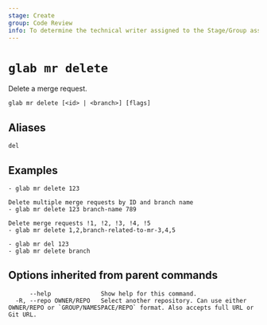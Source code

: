 ```yaml
---
stage: Create
group: Code Review
info: To determine the technical writer assigned to the Stage/Group associated with this page, see https://about.gitlab.com/handbook/product/ux/technical-writing/#assignments
---
```


<!--
This documentation is auto generated by a script.
Please do not edit this file directly. Run `make gen-docs` instead.
-->

# `glab mr delete`

Delete a merge request.

```plaintext
glab mr delete [<id> | <branch>] [flags]
```

## Aliases

```plaintext
del
```

## Examples

```plaintext
- glab mr delete 123

Delete multiple merge requests by ID and branch name
- glab mr delete 123 branch-name 789

Delete merge requests !1, !2, !3, !4, !5
- glab mr delete 1,2,branch-related-to-mr-3,4,5

- glab mr del 123
- glab mr delete branch

```

## Options inherited from parent commands

```plaintext
      --help              Show help for this command.
  -R, --repo OWNER/REPO   Select another repository. Can use either OWNER/REPO or `GROUP/NAMESPACE/REPO` format. Also accepts full URL or Git URL.
```
